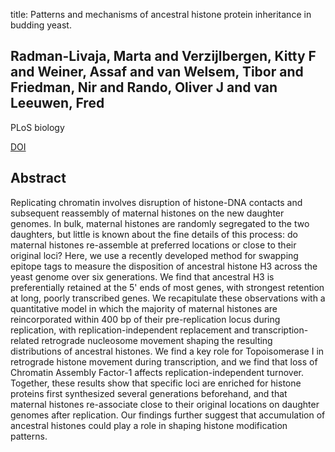 title: Patterns and mechanisms of ancestral histone protein inheritance in budding yeast.

## Radman-Livaja, Marta and Verzijlbergen, Kitty F and Weiner, Assaf and van Welsem, Tibor and Friedman, Nir and Rando, Oliver J and van Leeuwen, Fred
PLoS biology

<a href="https://doi.org/10.1371/journal.pbio.1001075">DOI</a>

## Abstract
Replicating chromatin involves disruption of histone-DNA contacts and subsequent reassembly of maternal histones on the new daughter genomes. In bulk, maternal histones are randomly segregated to the two daughters, but little is known about the fine details of this process: do maternal histones re-assemble at preferred locations or close to their original loci? Here, we use a recently developed method for swapping epitope tags to measure the disposition of ancestral histone H3 across the yeast genome over six generations. We find that ancestral H3 is preferentially retained at the 5' ends of most genes, with strongest retention at long, poorly transcribed genes. We recapitulate these observations with a quantitative model in which the majority of maternal histones are reincorporated within 400 bp of their pre-replication locus during replication, with replication-independent replacement and transcription-related retrograde nucleosome movement shaping the resulting distributions of ancestral histones. We find a key role for Topoisomerase I in retrograde histone movement during transcription, and we find that loss of Chromatin Assembly Factor-1 affects replication-independent turnover. Together, these results show that specific loci are enriched for histone proteins first synthesized several generations beforehand, and that maternal histones re-associate close to their original locations on daughter genomes after replication. Our findings further suggest that accumulation of ancestral histones could play a role in shaping histone modification patterns.

